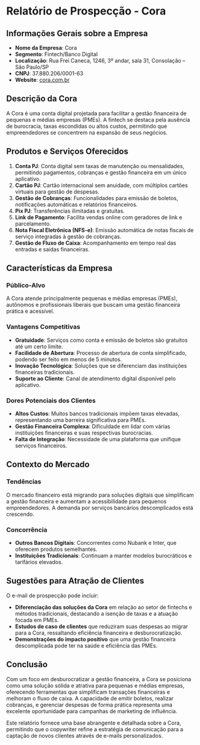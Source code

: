 # Relatório de Prospecção - Cora

## Informações Gerais sobre a Empresa
- **Nome da Empresa**: Cora
- **Segmento**: Fintech/Banco Digital
- **Localização**: Rua Frei Caneca, 1246, 3º andar, sala 31, Consolação – São Paulo/SP
- **CNPJ**: 37.880.206/0001-63
- **Website**: [cora.com.br](https://www.cora.com.br)

## Descrição da Cora
A Cora é uma conta digital projetada para facilitar a gestão financeira de pequenas e médias empresas (PMEs). A fintech se destaca pela ausência de burocracia, taxas escondidas ou altos custos, permitindo que empreendedores se concentrem na expansão de seus negócios.

## Produtos e Serviços Oferecidos
1. **Conta PJ**: Conta digital sem taxas de manutenção ou mensalidades, permitindo pagamentos, cobranças e gestão financeira em um único aplicativo.
2. **Cartão PJ**: Cartão internacional sem anuidade, com múltiplos cartões virtuais para gestão de despesas.
3. **Gestão de Cobranças**: Funcionalidades para emissão de boletos, notificações automáticas e relatórios financeiros.
4. **Pix PJ**: Transferências ilimitadas e gratuitas.
5. **Link de Pagamento**: Facilita vendas online com geradores de link e parcelamento.
6. **Nota Fiscal Eletrônica (NFS-e)**: Emissão automática de notas fiscais de serviço integradas à gestão de cobranças.
7. **Gestão de Fluxo de Caixa**: Acompanhamento em tempo real das entradas e saídas financeiras.

## Características da Empresa
### Público-Alvo
A Cora atende principalmente pequenas e médias empresas (PMEs), autônomos e profissionais liberais que buscam uma gestão financeira prática e acessível.

### Vantagens Competitivas
- **Gratuidade**: Serviços como conta e emissão de boletos são gratuitos até um certo limite.
- **Facilidade de Abertura**: Processo de abertura de conta simplificado, podendo ser feito em menos de 5 minutos.
- **Inovação Tecnológica**: Soluções que se diferenciam das instituições financeiras tradicionais.
- **Suporte ao Cliente**: Canal de atendimento digital disponível pelo aplicativo.

### Dores Potenciais dos Clientes
- **Altos Custos**: Muitos bancos tradicionais impõem taxas elevadas, representando uma barreira significativa para PMEs.
- **Gestão Financeira Complexa**: Dificuldade em lidar com várias instituições financeiras e suas respectivas burocracias.
- **Falta de Integração**: Necessidade de uma plataforma que unifique serviços financeiros.

## Contexto do Mercado
### Tendências
O mercado financeiro está migrando para soluções digitais que simplificam a gestão financeira e aumentam a acessibilidade para pequenos empreendedores. A demanda por serviços bancários descomplicados está crescendo.

### Concorrência
- **Outros Bancos Digitais**: Concorrentes como Nubank e Inter, que oferecem produtos semelhantes.
- **Instituições Tradicionais**: Continuam a manter modelos burocráticos e tarifários elevados.

## Sugestões para Atração de Clientes
O e-mail de prospecção pode incluir:
- **Diferenciação das soluções da Cora** em relação ao setor de fintechs e métodos tradicionais, destacando a isenção de taxas e a atuação focada em PMEs.
- **Estudos de caso de clientes** que reduziram suas despesas ao migrar para a Cora, ressaltando eficiência financeira e desburocratização.
- **Demonstrações do impacto positivo** que uma gestão financeira descomplicada pode ter na saúde e eficiência das PMEs.

## Conclusão
Com um foco em desburocratizar a gestão financeira, a Cora se posiciona como uma solução sólida e atrativa para pequenas e médias empresas, oferecendo ferramentas que simplificam transações financeiras e melhoram o fluxo de caixa. A capacidade de emitir boletos, realizar cobranças, e gerenciar despesas de forma prática representa uma excelente oportunidade para campanhas de marketing de influência.

Este relatório fornece uma base abrangente e detalhada sobre a Cora, permitindo que o copywriter refine a estratégia de comunicação para a captação de novos clientes através de e-mails personalizados.